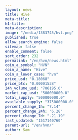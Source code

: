 ```yaml
---
layout: news
title: Hive
meta-title: 
h1-title: 
meta-description: 
image: "/media/1383745/hvt.png"
published: true
allow_search_engine: false
sitemap: false
enable_comment: false
sort_order: 232
permalink: "/en/hvn/news.html"
coin_a_symbol: "HVN"
coin_a_name: "Hive"
coin_a_lower_case: "hvn"
price_usd: "0.18068"
price_btc: "0.00001538"
24h_volume_usd: "706195.0"
market_cap_usd: "500000000.0"
total_supply: "500000000.0"
available_supply: "375000000.0"
percent_change_1h: "7.14"
percent_change_24h: "6.28"
percent_change_7d: "-21.19"
last_updated: "1517140760"
parent-url: "/en/hvn/"
author: Sam
---
```


